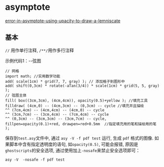 # asymptote

[error-in-asymptote-using-upacity-to-draw-a-lemniscate](https://tex.stackexchange.com/questions/473893/error-in-asymptote-using-upacity-to-draw-a-lemniscate)

## 基本

`//` 用作单行注释, `/**/`用作多行注释

示例代码1：--弦图

```asymptote
// 网格
import math; //实用数学功能
add( scale(1cm) * grid(7, 7, gray) ); // 添加格子到图形中
add( shift(0,3cm) * rotate(-aTan(3/4)) * scale(1cm) * grid(5, 5, gray) );
// 弦图主体
fill( box((3cm,3cm), (4cm,4cm)), opacity(0.5)+yellow ); //填充工具
filldraw( (4cm,0) -- (4cm,3cm) -- (0,3cm) -- cycle //填充并且描绘
^^ (7cm,4cm) -- (4cm,4cm) -- (4cm,0) -- cycle
^^ (3cm,7cm) -- (3cm,4cm) -- (7cm,4cm) -- cycle
^^ (0,3cm) -- (3cm,3cm) -- (3cm,7cm) -- cycle,
fillpen=opacity(0.1)+red, drawpen=red+0.5mm  //指定填充用的笔和描绘用的笔
);
```

保存到`test.asy`文件中, 通过 `asy -V -f pdf test` 运行, 生成 `pdf` 格式的图像. 
如果脚本中含有指定透明度的语句, 如`opacity(0.5)`, 可能会报错, 原因是`ghostscripts`的安全选项, 通过使用加上`-nosafe`来禁止安全选项即可：

```asymptote
asy -V  -nosafe -f pdf test
```
